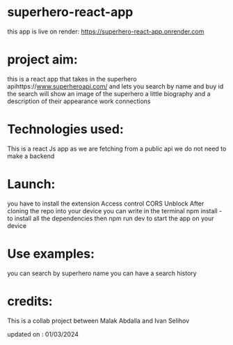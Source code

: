 # superhero-react-app

this app is live on render: https://superhero-react-app.onrender.com

# project aim:

this is a react app that takes in the superhero apihttps://www.superheroapi.com/ and lets you search by name and buy id
the search will show an image of the superhero a little biography and a description of their appearance work connections

# Technologies used:

This is a react Js app as we are fetching from a public api we do not need to make a backend

# Launch:

you have to install the extension Access control CORS Unblock
After cloning the repo into your device you can write in the terminal npm install -to install all the dependencies then npm run dev to start the app on your device

# Use examples:

you can search by superhero name
you can have a search history

# credits:

This is a collab project between Malak Abdalla and Ivan Selihov

updated on : 01/03/2024
